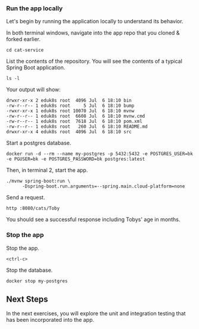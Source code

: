 ### Run the app locally

Let's begin by running the application locally to understand its behavior.

In both terminal windows, navigate into the app repo that you cloned & forked earlier.
```execute-all
cd cat-service
```

List the contents of the repository.
You will see the contents of a typical Spring Boot application.
```execute-1
ls -l
```

Your output will show:
```
drwxr-xr-x 2 eduk8s root  4096 Jul  6 18:10 bin
-rw-r--r-- 1 eduk8s root     5 Jul  6 18:10 bump
-rwxr-xr-x 1 eduk8s root 10070 Jul  6 18:10 mvnw
-rw-r--r-- 1 eduk8s root  6608 Jul  6 18:10 mvnw.cmd
-rw-r--r-- 1 eduk8s root  7618 Jul  6 18:10 pom.xml
-rw-r--r-- 1 eduk8s root   260 Jul  6 18:10 README.md
drwxr-xr-x 4 eduk8s root  4096 Jul  6 18:10 src
```

Start a postgres database.
```execute-1
docker run -d --rm --name my-postgres -p 5432:5432 -e POSTGRES_USER=bk -e PGUSER=bk -e POSTGRES_PASSWORD=bk postgres:latest
```

Then, in terminal 2, start the app.
```execute-2
./mvnw spring-boot:run \
      -Dspring-boot.run.arguments=--spring.main.cloud-platform=none
```

Send a request.
```execute-1
http :8080/cats/Toby
```

You should see a successful response including Tobys' age in months.

### Stop the app

Stop the app.
```execute-2
<ctrl-c>
```

Stop the database.
```execute-1
docker stop my-postgres
```

## Next Steps

In the next exercises, you will explore the unit and integration testing that has been incorporated into the app.
